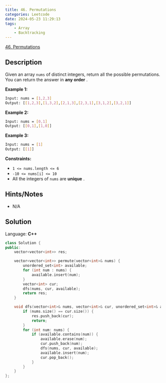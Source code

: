 ```yaml
---
title: 46. Permutations
categories: Leetcode
date: 2024-05-23 11:29:13
tags:
    - Array
    - Backtracking
---
```


[46. Permutations](https://leetcode.com/problems/permutations/description/)

## Description

Given an array `nums` of distinct integers, return all the possible permutations. You can return the answer in **any order** .

**Example 1:**

```bash
Input: nums = [1,2,3]
Output: [[1,2,3],[1,3,2],[2,1,3],[2,3,1],[3,1,2],[3,2,1]]
```

**Example 2:**

```bash
Input: nums = [0,1]
Output: [[0,1],[1,0]]
```

**Example 3:**

```bash
Input: nums = [1]
Output: [[1]]
```

**Constraints:**

- `1 <= nums.length <= 6`
- `-10 <= nums[i] <= 10`
- All the integers of `nums` are **unique** .

## Hints/Notes

- N/A

## Solution

Language: **C++**

```C++
class Solution {
public:
    vector<vector<int>> res;

    vector<vector<int>> permute(vector<int>& nums) {
        unordered_set<int> available;
        for (int num : nums) {
            available.insert(num);
        }
        vector<int> cur;
        dfs(nums, cur, available);
        return res;
    }

    void dfs(vector<int>& nums, vector<int>& cur, unordered_set<int>& available) {
        if (nums.size() == cur.size()) {
            res.push_back(cur);
            return;
        }
        for (int num: nums) {
            if (available.contains(num)) {
                available.erase(num);
                cur.push_back(num);
                dfs(nums, cur, available);
                available.insert(num);
                cur.pop_back();
            }
        }
    }
};
```
